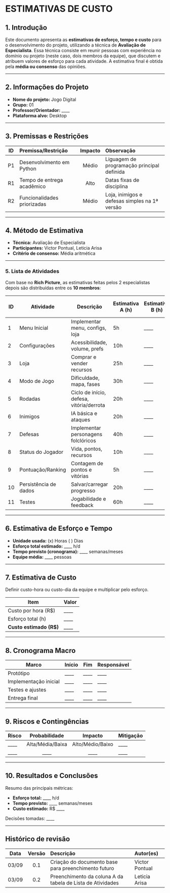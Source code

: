 # ESTIMATIVAS DE CUSTO

## 1. Introdução

Este documento apresenta as **estimativas de esforço, tempo e custo** para o desenvolvimento do projeto, utilizando a técnica de **Avaliação de Especialista**.
Essa técnica consiste em reunir pessoas com experiência no domínio ou projeto (neste caso, dois membros da equipe), que discutem e atribuem valores de esforço para cada atividade. A estimativa final é obtida pela **média ou consenso** das opiniões.

---

## 2. Informações do Projeto

* **Nome do projeto:** Jogo Digital
* **Grupo:** 01
* **Professor/Orientador:** \_\_\_\_
* **Plataforma alvo:** Desktop

---

## 3. Premissas e Restrições

|  ID | Premissa/Restrição |      Impacto     | Observação |
| :-: | :----------------- | :--------------: | :--------- |
|  P1 | Desenvolvimento em Python          |Médio | Liguagem de programação principal definida   |
|  R1 | Tempo de entrega acadêmico          | Alto | Datas fixas de disciplina   |
|  R2 | Funcionalidades priorizadas           |Médio | Loja, inimigos e defesas simples na 1ª versão   |

---

## 4. Método de Estimativa

* **Técnica:** Avaliação de Especialista
* **Participantes:** Victor Pontual, Leticia Arisa
* **Critério de consenso:** Média aritmética

---

### **5. Lista de Atividades**

Com base no **Rich Picture**, as estimativas feitas pelos 2 especialistas depois são distribuídas entre os **10 membros**:

| ID | Atividade             | Descrição                                | Estimativa A (h) | Estimativa B (h) | Estimativa Final (h) | Alocação de Equipe |
| -- | --------------------- | ---------------------------------------- | ---------------- | ---------------- | -------------------- | ------------------ |
| 1  | Menu Inicial          | Implementar menu, configs, loja          |       5h         | ____             | ____                 | 2 devs             |
| 2  | Configurações         | Acessibilidade, volume, prefs            |       10h        | ____             | ____                 | 1 dev              |
| 3  | Loja                  | Comprar e vender recursos                |       25h        | ____             | ____                 | 2 devs             |
| 4  | Modo de Jogo          | Dificuldade, mapa, fases                 |       30h        | ____             | ____                 | 2 devs             |
| 5  | Rodadas               | Ciclo de início, defesa, vitória/derrota |       20h        | ____             | ____                 | 3 devs             |
| 6  | Inimigos              | IA básica e ataques                      |       20h        | ____             | ____                 | 2 devs             |
| 7  | Defesas               | Implementar personagens folclóricos      |       40h        | ____             | ____                 | 3 devs             |
| 8  | Status do Jogador     | Vida, pontos, recursos                   |       10h        | ____             | ____                 | 2 devs             |
| 9  | Pontuação/Ranking     | Contagem de pontos e vitórias            |       5h         | ____             | ____                 | 1 dev              |
| 10 | Persistência de dados | Salvar/carregar progresso                |       20h        | ____             | ____                 | 2 devs             |
| 11 | Testes                | Jogabilidade e feedback                  |       60h        | ____             | ____                 | Equipe inteira     |


---

## 6. Estimativa de Esforço e Tempo

* **Unidade usada:** (x) Horas  ( ) Dias
* **Esforço total estimado:** \_\_\_\_ h/d
* **Tempo previsto (cronograma):** \_\_\_\_ semanas/meses
* **Equipe média:** \_\_\_\_ pessoas

---

## 7. Estimativa de Custo

Definir custo-hora ou custo-dia da equipe e multiplicar pelo esforço.

| Item                     | Valor    |
| ------------------------ | -------- |
| Custo por hora (R\$)     | \_\_\_\_ |
| Esforço total (h)        | \_\_\_\_ |
| **Custo estimado (R\$)** | \_\_\_\_ |

---

## 8. Cronograma Macro

| Marco                 | Início   | Fim      | Responsável |
| --------------------- | -------- | -------- | ----------- |
| Protótipo             | \_\_\_\_ | \_\_\_\_ | \_\_\_\_    |
| Implementação inicial | \_\_\_\_ | \_\_\_\_ | \_\_\_\_    |
| Testes e ajustes      | \_\_\_\_ | \_\_\_\_ | \_\_\_\_    |
| Entrega final         | \_\_\_\_ | \_\_\_\_ | \_\_\_\_    |

---

## 9. Riscos e Contingências

| Risco    |   Probabilidade  |      Impacto     | Mitigação |
| -------- | :--------------: | :--------------: | --------- |
| \_\_\_\_ | Alta/Média/Baixa | Alto/Médio/Baixo | \_\_\_\_  |
| \_\_\_\_ |     \_\_\_\_     |     \_\_\_\_     | \_\_\_\_  |

---

## 10. Resultados e Conclusões

Resumo das principais métricas:

* **Esforço total:** \_\_\_\_ h/d
* **Tempo previsto:** \_\_\_\_ semanas/meses
* **Custo estimado:** R\$ \_\_\_\_

Decisões tomadas: \_\_\_\_

---
## Histórico de revisão

|   Data   | Versão | Descrição            | Autor(es) |
| :------: | :----: | :------------------- | :-------- |
| 03/09 |   0.1  | Criação do documento base para preenchimento futuro | Victor Pontual  |
| 03/09 |   0.2  | Preenchimento da coluna A da tabela de Lista de Atividades | Leticia Arisa  |
